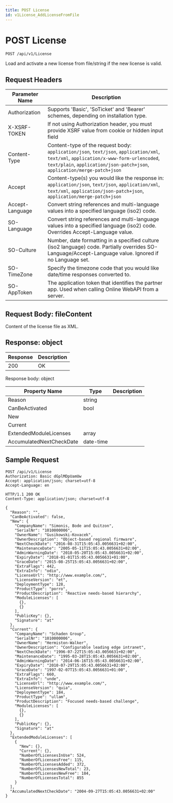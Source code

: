 ```yaml
---
title: POST License
id: v1License_AddLicenseFromFile
---
```


# POST License

```http
POST /api/v1/License
```

Load and activate a new license from file/string if the new license is valid.








## Request Headers

| Parameter Name | Description |
|----------------|-------------|
| Authorization  | Supports 'Basic', 'SoTicket' and 'Bearer' schemes, depending on installation type. |
| X-XSRF-TOKEN   | If not using Authorization header, you must provide XSRF value from cookie or hidden input field |
| Content-Type | Content-type of the request body: `application/json`, `text/json`, `application/xml`, `text/xml`, `application/x-www-form-urlencoded`, `text/plain`, `application/json-patch+json`, `application/merge-patch+json` |
| Accept         | Content-type(s) you would like the response in: `application/json`, `text/json`, `application/xml`, `text/xml`, `application/json-patch+json`, `application/merge-patch+json` |
| Accept-Language | Convert string references and multi-language values into a specified language (iso2) code. |
| SO-Language | Convert string references and multi-language values into a specified language (iso2) code. Overrides Accept-Language value. |
| SO-Culture | Number, date formatting in a specified culture (iso2 language) code. Partially overrides SO-Language/Accept-Language value. Ignored if no Language set. |
| SO-TimeZone | Specify the timezone code that you would like date/time responses converted to. |
| SO-AppToken | The application token that identifies the partner app. Used when calling Online WebAPI from a server. |

## Request Body: fileContent  

Content of the license file as XML. 



## Response: object



| Response | Description |
|----------------|-------------|
| 200 | OK |

Response body: object

| Property Name | Type |  Description |
|----------------|------|--------------|
| Reason | string |  |
| CanBeActivated | bool |  |
| New |  |  |
| Current |  |  |
| ExtendedModuleLicenses | array |  |
| AccumulatedNextCheckDate | date-time |  |

## Sample Request

```http!
POST /api/v1/License
Authorization: Basic dGplMDpUamUw
Accept: application/json; charset=utf-8
Accept-Language: en
```

```http_
HTTP/1.1 200 OK
Content-Type: application/json; charset=utf-8

{
  "Reason": "",
  "CanBeActivated": false,
  "New": {
    "CompanyName": "Simonis, Bode and Quitzon",
    "SerialNr": "1010000006",
    "OwnerName": "Gusikowski-Kovacek",
    "OwnerDescription": "Object-based regional firmware",
    "NextCheckDate": "2016-08-31T15:05:43.0056631+02:00",
    "MaintenanceDate": "2005-05-11T15:05:43.0056631+02:00",
    "AdminWarningDate": "2018-05-20T15:05:43.0056631+02:00",
    "ExpiryDate": "2018-01-01T15:05:43.0056631+01:00",
    "GraceDate": "2015-08-25T15:05:43.0056631+02:00",
    "ExtraFlags": 442,
    "ExtraInfo": "odio",
    "LicenseUrl": "http://www.example.com/",
    "LicenseVersion": "et",
    "DeploymentType": 128,
    "ProductType": "porro",
    "ProductDescription": "Reactive needs-based hierarchy",
    "ModuleLicenses": [
      {},
      {}
    ],
    "PublicKey": {},
    "Signature": "at"
  },
  "Current": {
    "CompanyName": "Schaden Group",
    "SerialNr": "1010000006",
    "OwnerName": "Hermiston-Walker",
    "OwnerDescription": "Configurable leading edge intranet",
    "NextCheckDate": "1996-07-22T15:05:43.0056631+02:00",
    "MaintenanceDate": "1995-03-28T15:05:43.0056631+02:00",
    "AdminWarningDate": "2014-06-16T15:05:43.0056631+02:00",
    "ExpiryDate": "2010-07-29T15:05:43.0056631+02:00",
    "GraceDate": "1997-02-07T15:05:43.0056631+01:00",
    "ExtraFlags": 660,
    "ExtraInfo": "unde",
    "LicenseUrl": "http://www.example.com/",
    "LicenseVersion": "quia",
    "DeploymentType": 184,
    "ProductType": "ullam",
    "ProductDescription": "Focused needs-based challenge",
    "ModuleLicenses": [
      {},
      {}
    ],
    "PublicKey": {},
    "Signature": "at"
  },
  "ExtendedModuleLicenses": [
    {
      "New": {},
      "Current": {},
      "NumberOfLicensesInUse": 524,
      "NumberOfLicensesFree": 115,
      "NumberOfLicensesAdded": 372,
      "NumberOfLicensesNewTotal": 23,
      "NumberOfLicensesNewFree": 184,
      "NumberOfLicensesTotal": 855
    }
  ],
  "AccumulatedNextCheckDate": "2004-09-27T15:05:43.0056631+02:00"
}
```
